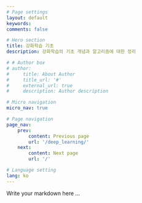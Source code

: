 ```yaml
---
# Page settings
layout: default
keywords:
comments: false

# Hero section
title: 강화학습 기초
description: 강화학습의 기초 개념과 알고리즘에 대한 정리

# # Author box
# author:
#     title: About Author
#     title_url: '#'
#     external_url: true
#     description: Author description

# Micro navigation
micro_nav: true

# Page navigation
page_nav:
    prev:
        content: Previous page
        url: '/deep_learning/'
    next:
        content: Next page
        url: '/'

# Language setting
lang: ko
---
```


Write your markdown here ...

